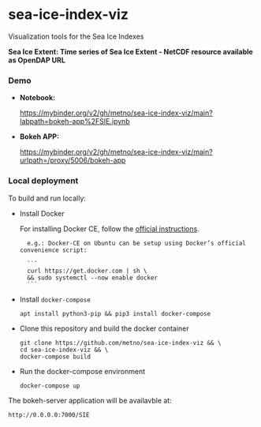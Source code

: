 # sea-ice-index-viz
Visualization tools for the Sea Ice Indexes


**Sea Ice Extent:  Time series of Sea Ice Extent - NetCDF resource available as OpenDAP URL**

### Demo

* **Notebook:**
    
   https://mybinder.org/v2/gh/metno/sea-ice-index-viz/main?labpath=bokeh-app%2FSIE.ipynb


* **Bokeh APP:**

   https://mybinder.org/v2/gh/metno/sea-ice-index-viz/main?urlpath=/proxy/5006/bokeh-app    


### Local deployment

To build and run locally:

* Install Docker

    For installing Docker CE, follow the [official instructions](https://docs.docker.com/engine/install/).
    
        e.g.: Docker-CE on Ubuntu can be setup using Docker’s official convenience script:

        ```
        curl https://get.docker.com | sh \
        && sudo systemctl --now enable docker
        ```


* Install `docker-compose`

    ```
    apt install python3-pip && pip3 install docker-compose
    ``` 

* Clone this repository and build the docker container
    
    ```
    git clone https://github.com/metno/sea-ice-index-viz && \
    cd sea-ice-index-viz && \
    docker-compose build
    ```

* Run the docker-compose environment
    
    ```
    docker-compose up
    ```

The bokeh-server application will be availavble at:

```http://0.0.0.0:7000/SIE```